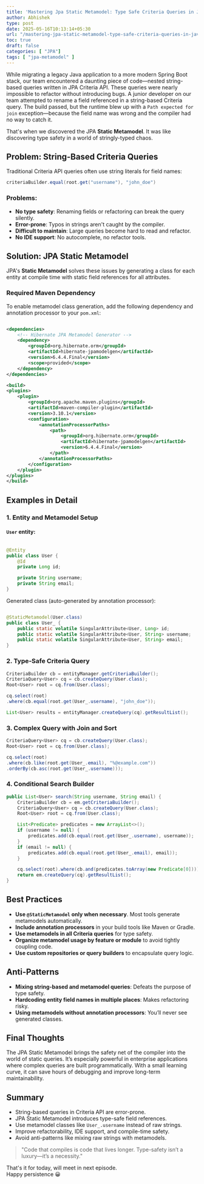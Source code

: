 ```yaml
---
title: 'Mastering Jpa Static Metamodel: Type Safe Criteria Queries in Java'
author: Abhishek
type: post
date: 2025-05-16T10:13:14+05:30
url: "/mastering-jpa-static-metamodel-type-safe-criteria-queries-in-java/"
toc: true
draft: false
categories: [ "JPA"]
tags: [ "jpa-metamodel" ]
---
```


While migrating a legacy Java application to a more modern Spring Boot stack, our team encountered a daunting piece of
code—nested string-based queries written in JPA Criteria API. These queries were nearly impossible to refactor without
introducing bugs. A junior developer on our team attempted to rename a field referenced in a string-based Criteria
query. The build passed, but the runtime blew up with a `Path expected for join` exception—because the field name was
wrong and the compiler had no way to catch it.

That's when we discovered the JPA **Static Metamodel**. It was like discovering type safety in a world of
stringly-typed chaos.

## Problem: String-Based Criteria Queries

Traditional Criteria API queries often use string literals for field names:

```java
criteriaBuilder.equal(root.get("username"), "john_doe")
```

### Problems:

* **No type safety**: Renaming fields or refactoring can break the query silently.
* **Error-prone**: Typos in strings aren't caught by the compiler.
* **Difficult to maintain**: Large queries become hard to read and refactor.
* **No IDE support**: No autocomplete, no refactor tools.

## Solution: JPA Static Metamodel

JPA's **Static Metamodel** solves these issues by generating a class for each entity at compile time with static field
references for all attributes.

### Required Maven Dependency

To enable metamodel class generation, add the following dependency and annotation processor to your `pom.xml`:

```xml

<dependencies>
    <!-- Hibernate JPA Metamodel Generator -->
    <dependency>
        <groupId>org.hibernate.orm</groupId>
        <artifactId>hibernate-jpamodelgen</artifactId>
        <version>6.4.4.Final</version>
        <scope>provided</scope>
    </dependency>
</dependencies>

<build>
<plugins>
    <plugin>
        <groupId>org.apache.maven.plugins</groupId>
        <artifactId>maven-compiler-plugin</artifactId>
        <version>3.10.1</version>
        <configuration>
            <annotationProcessorPaths>
                <path>
                    <groupId>org.hibernate.orm</groupId>
                    <artifactId>hibernate-jpamodelgen</artifactId>
                    <version>6.4.4.Final</version>
                </path>
            </annotationProcessorPaths>
        </configuration>
    </plugin>
</plugins>
</build>
```

## Examples in Detail

### 1. Entity and Metamodel Setup

#### `User` entity:

```java

@Entity
public class User {
    @Id
    private Long id;

    private String username;
    private String email;
}
```

Generated class (auto-generated by annotation processor):

```java

@StaticMetamodel(User.class)
public class User_ {
    public static volatile SingularAttribute<User, Long> id;
    public static volatile SingularAttribute<User, String> username;
    public static volatile SingularAttribute<User, String> email;
}
```

### 2. Type-Safe Criteria Query

```java
CriteriaBuilder cb = entityManager.getCriteriaBuilder();
CriteriaQuery<User> cq = cb.createQuery(User.class);
Root<User> root = cq.from(User.class);

cq.select(root)
.where(cb.equal(root.get(User_.username), "john_doe"));

List<User> results = entityManager.createQuery(cq).getResultList();
```

### 3. Complex Query with Join and Sort

```java
CriteriaQuery<User> cq = cb.createQuery(User.class);
Root<User> root = cq.from(User.class);

cq.select(root)
.where(cb.like(root.get(User_.email), "%@example.com"))
.orderBy(cb.asc(root.get(User_.username)));
```

### 4. Conditional Search Builder

```java
public List<User> search(String username, String email) {
    CriteriaBuilder cb = em.getCriteriaBuilder();
    CriteriaQuery<User> cq = cb.createQuery(User.class);
    Root<User> root = cq.from(User.class);

    List<Predicate> predicates = new ArrayList<>();
    if (username != null) {
        predicates.add(cb.equal(root.get(User_.username), username));
    }
    if (email != null) {
        predicates.add(cb.equal(root.get(User_.email), email));
    }

    cq.select(root).where(cb.and(predicates.toArray(new Predicate[0])));
    return em.createQuery(cq).getResultList();
}
```

## Best Practices

* **Use `@StaticMetamodel` only when necessary**. Most tools generate metamodels automatically.
* **Include annotation processors** in your build tools like Maven or Gradle.
* **Use metamodels in all Criteria queries** for type safety.
* **Organize metamodel usage by feature or module** to avoid tightly coupling code.
* **Use custom repositories or query builders** to encapsulate query logic.

## Anti-Patterns

* **Mixing string-based and metamodel queries**: Defeats the purpose of type safety.
* **Hardcoding entity field names in multiple places**: Makes refactoring risky.
* **Using metamodels without annotation processors**: You’ll never see generated classes.

## Final Thoughts

The JPA Static Metamodel brings the safety net of the compiler into the world of static queries. It’s especially
powerful in enterprise applications where complex queries are built programmatically. With a small learning curve, it
can save hours of debugging and improve long-term maintainability.

## Summary

* String-based queries in Criteria API are error-prone.
* JPA Static Metamodel introduces type-safe field references.
* Use metamodel classes like `User_.username` instead of raw strings.
* Improve refactorability, IDE support, and compile-time safety.
* Avoid anti-patterns like mixing raw strings with metamodels.

> "Code that compiles is code that lives longer. Type-safety isn’t a luxury—it’s a necessity."

That's it for today, will meet in next episode.  
Happy persistence :grinning:
